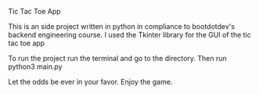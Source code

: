 Tic Tac Toe App

This is an side project written in python in compliance to bootdotdev's backend engineering course. I used the Tkinter library for the GUI of the tic tac toe app

To run the project run the terminal and go to the directory. Then run python3 main.py

Let the odds be ever in your favor. Enjoy the game.